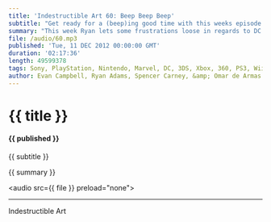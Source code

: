 ```yaml
---
title: 'Indestructible Art 60: Beep Beep Beep'
subtitle: "Get ready for a (beep)ing good time with this weeks episode. We talk about everything that was (beep)ing awesome this week in Video Games and Comic Books."
summary: "This week Ryan lets some frustrations loose in regards to DC and Walking Dead. Evan recaps trailers from this years VGAs. Valve is bringing PC gaming to the TV. Joe Mad makes his way back to Comics.  Omar fears the outcome of Sportfriends and Game Crunch Kickstarters. The gang talks about some games and books we've consumed this week. Then we end it off with Pick's of the Week."
file: /audio/60.mp3
published: 'Tue, 11 DEC 2012 00:00:00 GMT'
duration: '02:17:36'
length: 49599378
tags: Sony, PlayStation, Nintendo, Marvel, DC, 3DS, Xbox, 360, PS3, Wii, PSN, XBLA, Video Games, Comics, Games, Indestructible Art, WiiU, Bioshock, Gail Simone, Karen Berger, Valve, PC, Sportsfriends, Journey, Walking Dead
author: Evan Campbell, Ryan Adams, Spencer Carney, &amp; Omar de Armas
---
```


# {{ title }}

#### {{ published }}

{{ subtitle }}  
  
{{ summary }}  

<audio src={{ file }} preload="none"></audio>

- - -
Indestructible Art
